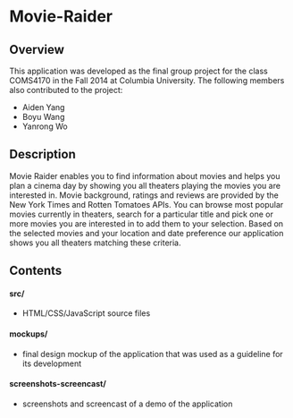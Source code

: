 # Movie-Raider
## Overview

This application was developed as the final group project for the class COMS4170 in the Fall 2014 at Columbia University. The following members also contributed to the project:
- Aiden Yang
- Boyu Wang
- Yanrong Wo

## Description
Movie Raider enables you to find information about movies and helps you plan a cinema day by showing you all theaters playing the movies you are interested in. Movie background, ratings and reviews are provided by the New York Times and Rotten Tomatoes APIs. You can browse most popular movies currently in theaters, search for a particular title and pick one or more movies you are interested in to add them to your selection. Based on the selected movies and your location and date preference our application shows you all theaters matching these criteria.

## Contents
#### src/
- HTML/CSS/JavaScript source files
#### mockups/
- final design mockup of the application that was used as a guideline for its development
#### screenshots-screencast/
- screenshots and screencast of a demo of the application
